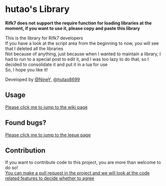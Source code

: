 # hutao's Library
**Rifk7 does not support the require function for loading libraries at the moment, if you want to use it, please copy and paste this library**
    
This is the library for Rifk7 developers    
If you have a look at the script area from the beginning to now, you will see that I deleted all the libraries    
Not because of anything, just because when I wanted to maintain a library, I had to run to a special post to edit it, and I was too lazy to do that, so I decided to consolidate it and put it in a lua for use    
So, I hope you like it!    
    
Developed by [@NineY](https://rifk7.com/index.php?members/niney.1804/), [@hutao8699](https://rifk7.com/index.php?members/hutao8699.1645/)  
    
## Usage
[Please click me to jump to the wiki page](https://github.com/bakatame/hutao-Library/wiki)
  
## Found bugs?
[Please click me to jump to the leeue page](https://github.com/bakatame/hutao-Library/issues)  
  
## Contribution  
If you want to contribute code to this project, you are more than welcome to do so!  
[You can make a pull request in the project and we will look at the code related features to decide whether to agree](https://github.com/bakatame/hutao-Library/pulls)
